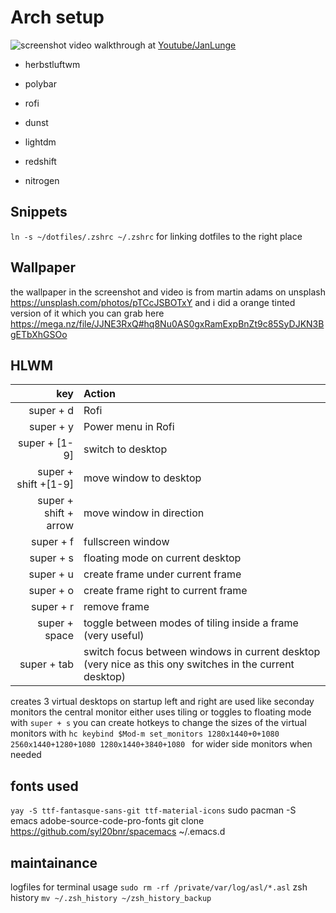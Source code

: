 
# Arch setup

![screenshot](https://github.com/wlard/dotfiles/blob/master/screenshot.png?raw=true)
video walkthrough at [Youtube/JanLunge](https://youtu.be/MOHx2dXb-uk)

* herbstluftwm
* polybar
* rofi
* dunst
* lightdm

* redshift
* nitrogen

## Snippets
  `ln -s ~/dotfiles/.zshrc ~/.zshrc` for linking dotfiles to the right place

## Wallpaper
the wallpaper in the screenshot and video is from martin adams on unsplash https://unsplash.com/photos/pTCcJSBOTxY and i did a orange tinted version of it which you can grab here https://mega.nz/file/JJNE3RxQ#hq8Nu0AS0gxRamExpBnZt9c85SyDJKN3BgETbXhGSOo

## HLWM
| key | Action |
| --: | :----- |
| super + d | Rofi |
| super + y | Power menu in Rofi |
| super + [1-9] | switch to desktop |
| super + shift +[1-9] | move window to desktop |
| super + shift + arrow | move window in direction |
| super + f | fullscreen window |
| super + s | floating mode on current desktop |
| super + u | create frame under current frame |
| super + o | create frame right to current frame |
| super + r | remove frame |
| super + space | toggle between modes of tiling inside a frame (very useful) |
| super + tab | switch focus between windows in current desktop (very nice as this ony switches in the current desktop) |

creates 3 virtual desktops on startup left and right are used like seconday monitors the central monitor
either uses tiling or toggles to floating mode with `super + s`
you can create hotkeys to change the sizes of the virtual monitors with `hc keybind $Mod-m set_monitors 1280x1440+0+1080 2560x1440+1280+1080 1280x1440+3840+1080
`
 for wider side monitors when needed

## fonts used
`yay -S ttf-fantasque-sans-git ttf-material-icons`
sudo pacman -S emacs adobe-source-code-pro-fonts
git clone https://github.com/syl20bnr/spacemacs ~/.emacs.d

## maintainance
logfiles for terminal usage `sudo rm -rf /private/var/log/asl/*.asl`
zsh history `mv ~/.zsh_history ~/zsh_history_backup`
